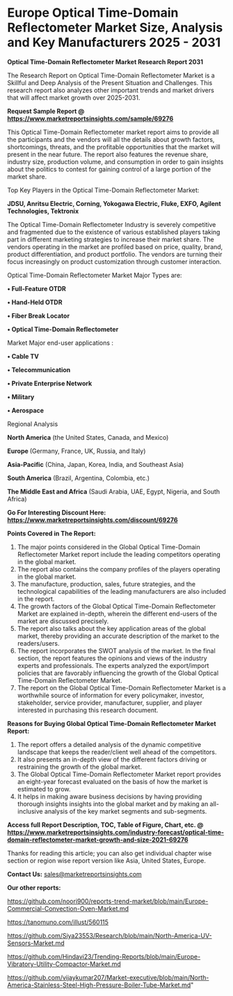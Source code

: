 # Europe Optical Time-Domain Reflectometer Market Size, Analysis and Key Manufacturers 2025 - 2031

<strong>Optical Time-Domain Reflectometer Market Research Report 2031</strong>

The Research Report on Optical Time-Domain Reflectometer Market is a Skillful and Deep Analysis of the Present Situation and Challenges. This research report also analyzes other important trends and market drivers that will affect market growth over 2025-2031.

<strong>Request Sample Report @ <a href=https://www.marketreportsinsights.com/sample/69276>https://www.marketreportsinsights.com/sample/69276</a></strong>

This Optical Time-Domain Reflectometer market report aims to provide all the participants and the vendors will all the details about growth factors, shortcomings, threats, and the profitable opportunities that the market will present in the near future. The report also features the revenue share, industry size, production volume, and consumption in order to gain insights about the politics to contest for gaining control of a large portion of the market share.

Top Key Players in the Optical Time-Domain Reflectometer Market:

<strong>JDSU, Anritsu Electric, Corning, Yokogawa Electric, Fluke, EXFO, Agilent Technologies, Tektronix</strong>

The Optical Time-Domain Reflectometer Industry is severely competitive and fragmented due to the existence of various established players taking part in different marketing strategies to increase their market share. The vendors operating in the market are profiled based on price, quality, brand, product differentiation, and product portfolio. The vendors are turning their focus increasingly on product customization through customer interaction.

Optical Time-Domain Reflectometer Market Major Types are:

<strong>• Full-Feature OTDR

• Hand-Held OTDR

• Fiber Break Locator

• Optical Time-Domain Reflectometer</strong>

Market Major end-user applications :

<strong>• Cable TV

• Telecommunication

• Private Enterprise Network

• Military

• Aerospace</strong>

Regional Analysis

</u><strong><b>North America</b></strong> (the United States, Canada, and Mexico)

<strong><b>Europe </b></strong>(Germany, France, UK, Russia, and Italy)

<strong><b>Asia-Pacific</b></strong> (China, Japan, Korea, India, and Southeast Asia)

<strong><b>South America</b></strong> (Brazil, Argentina, Colombia, etc.)

<strong><b>The Middle East and Africa</b></strong> (Saudi Arabia, UAE, Egypt, Nigeria, and South Africa)

<strong>Go For Interesting Discount Here: <a href=https://www.marketreportsinsights.com/discount/69276>https://www.marketreportsinsights.com/discount/69276</a></strong>

<strong>Points Covered in The Report:</strong>
<ol>
  <li>The major points considered in the Global Optical Time-Domain Reflectometer Market report include the leading competitors operating in the global market.</li>
  <li>The report also contains the company profiles of the players operating in the global market.</li>
  <li>The manufacture, production, sales, future strategies, and the technological capabilities of the leading manufacturers are also included in the report.</li>
  <li>The growth factors of the Global Optical Time-Domain Reflectometer Market are explained in-depth, wherein the different end-users of the market are discussed precisely.</li>
  <li>The report also talks about the key application areas of the global market, thereby providing an accurate description of the market to the readers/users.</li>
  <li>The report incorporates the SWOT analysis of the market. In the final section, the report features the opinions and views of the industry experts and professionals. The experts analyzed the export/import policies that are favorably influencing the growth of the Global Optical Time-Domain Reflectometer Market.</li>
  <li>The report on the Global Optical Time-Domain Reflectometer Market is a worthwhile source of information for every policymaker, investor, stakeholder, service provider, manufacturer, supplier, and player interested in purchasing this research document.</li>
</ol>
<strong>Reasons for Buying Global Optical Time-Domain Reflectometer Market Report:</strong>

<ol>
  <li>The report offers a detailed analysis of the dynamic competitive landscape that keeps the reader/client well ahead of the competitors.</li>
  <li>It also presents an in-depth view of the different factors driving or restraining the growth of the global market.</li>
  <li>The Global Optical Time-Domain Reflectometer Market report provides an eight-year forecast evaluated on the basis of how the market is estimated to grow.</li>
  <li>It helps in making aware business decisions by having providing thorough insights insights into the global market and by making an all-inclusive analysis of the key market segments and sub-segments.</li>
</ol>
<strong>Access full Report Description, TOC, Table of Figure, Chart, etc. @ <a href=https://www.marketreportsinsights.com/industry-forecast/optical-time-domain-reflectometer-market-growth-and-size-2021-69276>https://www.marketreportsinsights.com/industry-forecast/optical-time-domain-reflectometer-market-growth-and-size-2021-69276</a></strong>


Thanks for reading this article; you can also get individual chapter wise section or region wise report version like Asia, United States, Europe.

<strong>Contact Us:</strong>
sales@marketreportsinsights.com

<strong>Our other reports:</strong>

<a href=https://github.com/noori900/reports-trend-market/blob/main/Europe-Commercial-Convection-Oven-Market.md>https://github.com/noori900/reports-trend-market/blob/main/Europe-Commercial-Convection-Oven-Market.md</a>

<a href=https://tanomuno.com/illust/560115>https://tanomuno.com/illust/560115</a>

<a href=https://github.com/Siya23553/Research/blob/main/North-America-UV-Sensors-Market.md>https://github.com/Siya23553/Research/blob/main/North-America-UV-Sensors-Market.md</a>

<a href=https://github.com/Hindavi23/Trending-Reports/blob/main/Europe-Vibratory-Utility-Compactor-Market.md>https://github.com/Hindavi23/Trending-Reports/blob/main/Europe-Vibratory-Utility-Compactor-Market.md</a>

<a href=https://github.com/vijaykumar207/Market-executive/blob/main/North-America-Stainless-Steel-High-Pressure-Boiler-Tube-Market.md>https://github.com/vijaykumar207/Market-executive/blob/main/North-America-Stainless-Steel-High-Pressure-Boiler-Tube-Market.md</a>"
